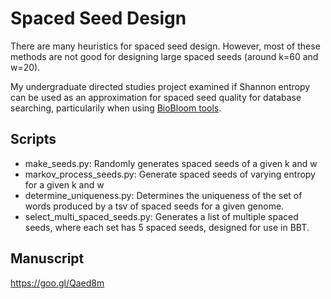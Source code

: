 # Spaced Seed Design
There are many heuristics for spaced seed design. However, most of these methods are not good for designing large spaced seeds (around k=60 and w=20).

My undergraduate directed studies project examined if Shannon entropy can be used as an approximation for spaced seed quality for database searching, particularily when using [BioBloom tools](https://github.com/bcgsc/biobloom).

## Scripts
* make_seeds.py: Randomly generates spaced seeds of a given k and w
* markov_process_seeds.py: Generate spaced seeds of varying entropy for a given k and w
* determine_uniqueness.py: Determines the uniqueness of the set of words produced by a tsv of spaced seeds for a given genome.
* select_multi_spaced_seeds.py: Generates a list of multiple spaced seeds, where each set has 5 spaced seeds, designed for use in BBT.

## Manuscript
https://goo.gl/Qaed8m

